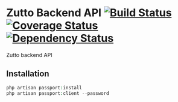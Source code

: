 # Zutto Backend API [![Build Status](https://travis-ci.org/ZuttoVPG/zutto-api.svg?branch=master)](https://travis-ci.org/ZuttoVPG/zutto-api) [![Coverage Status](https://coveralls.io/repos/github/ZuttoVPG/zutto-api/badge.svg?branch=master)](https://coveralls.io/github/ZuttoVPG/zutto-api?branch=master) [![Dependency Status](https://www.versioneye.com/user/projects/59bc54850fb24f0046257622/badge.svg?style=flat-square)](https://www.versioneye.com/user/projects/59bc54850fb24f0046257622) 

Zutto backend API

## Installation

```php
php artisan passport:install
php artisan passport:client --password
```
